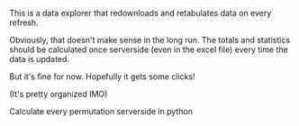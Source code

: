 This is a data explorer that redownloads and retabulates data on every refresh.

Obviously, that doesn't make sense in the long run. The totals and statistics should be calculated once serverside (even in the excel file) every time the data is updated.

But it's fine for now. Hopefully it gets some clicks!

(It's pretty organized IMO)

Calculate every permutation serverside in python
